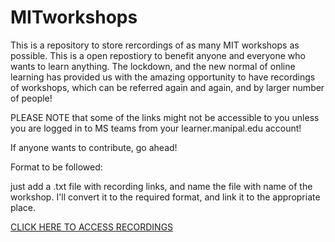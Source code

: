 # MITworkshops

This is a repository to store rercordings of as many MIT workshops as possible. This is a open repostiory to benefit anyone and everyone who wants to learn anything. The lockdown, and the new normal of online learning has provided us with the amazing opportunity to have recordings of workshops, which can be referred again and again, and by larger number of people!

PLEASE NOTE that some of the links might not be accessible to you unless you are logged in to MS teams from your learner.manipal.edu account!

If anyone wants to contribute, go ahead!

Format to be followed:

just add a .txt file with recording links, and name the file with name of the workshop. I'll convert it to the required format, and link it to the appropriate place.

[CLICK HERE TO ACCESS RECORDINGS](Workshops.md)